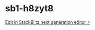 # sb1-h8zyt8

[Edit in StackBlitz next generation editor ⚡️](https://stackblitz.com/~/github.com/billmallard/sb1-h8zyt8)